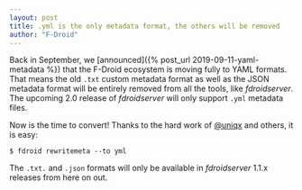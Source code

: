 ```yaml
---
layout: post
title: .yml is the only metadata format, the others will be removed
author: "F-Droid"
---
```


Back in September, we [announced]({% post_url 2019-09-11-yaml-metadata %})
that the F-Droid ecosystem is moving fully to YAML formats.  That
means the old `.txt` custom metadata format as well as the JSON
metadata format will be entirely removed from all the tools, like
_fdroidserver_.  The upcoming 2.0 release of _fdroidserver_ will only
support `.yml` metadata files.

Now is the time to convert!  Thanks to the hard work of
[@uniqx](https://chaos.social/@uniq) and others, it is easy:

```console
$ fdroid rewritemeta --to yml
```

The `.txt.` and `.json` formats will only be available in
_fdroidserver_ 1.1.x releases from here on out.
